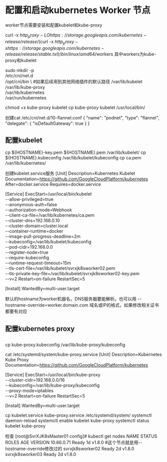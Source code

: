 # 配置和启动kubernetes Worker 节点 #

worker节点需要安装和配置kubelet和kube-proxy


curl -x $http_proxy -LO https://storage.googleapis.com/kubernetes-release/release/$(curl -x $http_proxy -s https://storage.googleapis.com/kubernetes-release/release/stable.txt)/bin/linux/amd64/$workers
其中workers为kube-proxy和kubelet

sudo mkdir -p \
  /etc/cni/net.d \
  /opt/cni/bin \   #如果后续用到其他网络插件的默认路径
  /var/lib/kubelet \
  /var/lib/kube-proxy \
  /var/lib/kubernetes \
  /var/run/kubernetes

chmod +x  kube-proxy kubelet
cp  kube-proxy kubelet /usr/local/bin/

创建cat /etc/cni/net.d/10-flannel.conf
{
  "name": "podnet",
  "type": "flannel",
  "delegate": {
    "isDefaultGateway": true
  }
}

## 配置kubelet ##
cp ${HOSTNAME}-key.pem ${HOSTNAME}.pem /var/lib/kubelet/
cp ${HOSTNAME}.kubeconfig /var/lib/kubelet/kubeconfig
cp ca.pem /var/lib/kubernetes/

创建kubelet.service服务
[Unit]
Description=Kubernetes Kubelet
Documentation=https://github.com/GoogleCloudPlatform/kubernetes
After=docker.service
Requires=docker.service

[Service]
ExecStart=/usr/local/bin/kubelet \
  --allow-privileged=true \
  --anonymous-auth=false \
  --authorization-mode=Webhook \
  --client-ca-file=/var/lib/kubernetes/ca.pem \
  --cluster-dns=192.168.0.10 \
  --cluster-domain=cluster.local \
  --container-runtime=docker \
  --image-pull-progress-deadline=2m \
  --kubeconfig=/var/lib/kubelet/kubeconfig \
  --pod-cidr=192.168.0.0 \
  --register-node=true \
  --require-kubeconfig \
  --runtime-request-timeout=15m \
  --tls-cert-file=/var/lib/kubelet/svrxjk8sworker02.pem \
  --tls-private-key-file=/var/lib/kubelet/svrxjk8sworker02-key.pem \
  --v=2
Restart=on-failure
RestartSec=5

[Install]
WantedBy=multi-user.target

默认的hostname为worker机器名，DNS服务器要能解析。也可以用  --hostname-override=worker.domain.com  域名或IP的格式，如果修改相关证书都要有对应

## 配置kubernetes proxy
 ##

cp kube-proxy.kubeconfig /var/lib/kube-proxy/kubeconfig

cat /etc/systemd/system/kube-proxy.service 
[Unit]
Description=Kubernetes Kube Proxy
Documentation=https://github.com/GoogleCloudPlatform/kubernetes

[Service]
ExecStart=/usr/local/bin/kube-proxy \
  --cluster-cidr=192.168.0.0/16 \
  --kubeconfig=/var/lib/kube-proxy/kubeconfig \
  --proxy-mode=iptables \
  --v=2
Restart=on-failure
RestartSec=5

[Install]
WantedBy=multi-user.target

cp kubelet.service kube-proxy.service /etc/systemd/system/
systemctl daemon-reload
systemctl enable  kubelet kube-proxy
systemctl status  kubelet kube-proxy

检查
[root@SvrXJK8sMaster01 config]# kubectl get nodes
NAME               STATUS    ROLES     AGE       VERSION
10.66.0.71         Ready     <none>    1d        v1.8.0   #这个节点就是用--hostname-override修改过的
svrxjk8sworker02   Ready     <none>    2d        v1.8.0
svrxjk8sworker03   Ready     <none>    2d        v1.8.0



 



